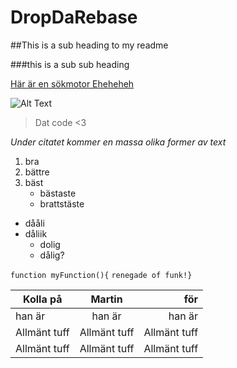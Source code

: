 # DropDaRebase

##This is a sub heading to my readme

###this is a sub sub heading

[Här är en sökmotor Eheheheh](https://www.google.com)

![Alt Text](https://s21.postimg.org/p1uj9y7af/X91b_Jz_N.jpg)
>Dat code <3

_Under citatet_ *kommer en massa olika former av text*


1. bra
2. bättre
3. bäst
   * bästaste
   * brattstäste

* dååli
* dåliik
  * dolig
  * dålig?

```function myFunction(){```
	```renegade of funk!}```


| Kolla på      | Martin        | för         |
| ------------- |:-------------:| -----------:|
| han är        | han är        | han är      |
| Allmänt tuff  | Allmänt tuff  |Allmänt tuff |
| Allmänt tuff  | Allmänt tuff  |Allmänt tuff |
